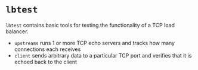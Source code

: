 # `lbtest`

`lbtest` contains basic tools for testing the functionality of a TCP load
balancer.

- `upstreams` runs 1 or more TCP echo servers and tracks how many connections
  each receives
- `client` sends arbitrary data to a particular TCP port and verifies that it is
  echoed back to the client